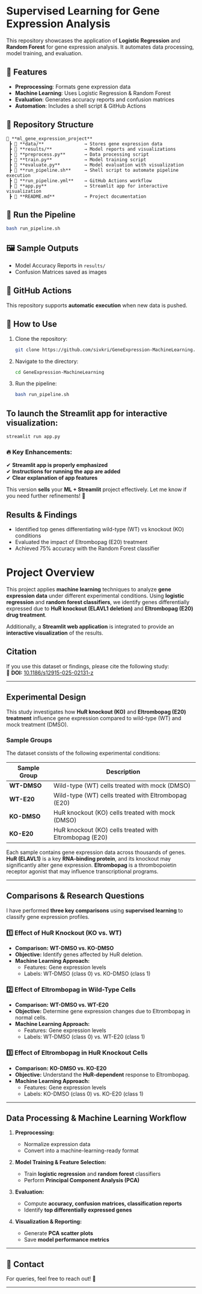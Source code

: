 # Supervised Learning for Gene Expression Analysis

This repository showcases the application of **Logistic Regression** and **Random Forest** for gene expression analysis. It automates data processing, model training, and evaluation.

## 🚀 Features
- **Preprocessing**: Formats gene expression data
- **Machine Learning**: Uses Logistic Regression & Random Forest
- **Evaluation**: Generates accuracy reports and confusion matrices
- **Automation**: Includes a shell script & GitHub Actions

## 📂 Repository Structure
```
📂 **ml_gene_expression_project**  
 ┣ 📂 **data/**               → Stores gene expression data  
 ┣ 📂 **results/**            → Model reports and visualizations  
 ┣ 📜 **preprocess.py**       → Data processing script  
 ┣ 📜 **train.py**            → Model training script  
 ┣ 📜 **evaluate.py**         → Model evaluation with visualization  
 ┣ 📜 **run_pipeline.sh**     → Shell script to automate pipeline execution  
 ┣ 📜 **run_pipeline.yml**    → GitHub Actions workflow  
 ┣ 📜 **app.py**              → Streamlit app for interactive visualization  
 ┣ 📜 **README.md**           → Project documentation  
```

## 🏃 Run the Pipeline
```bash
bash run_pipeline.sh
```

## 🖼️ Sample Outputs
- Model Accuracy Reports in `results/`
- Confusion Matrices saved as images

## 🤖 GitHub Actions
This repository supports **automatic execution** when new data is pushed.

## 📌 How to Use
1. Clone the repository:  
   ```bash
   git clone https://github.com/sivkri/GeneExpression-MachineLearning.git
   ```
2. Navigate to the directory:  
   ```bash
   cd GeneExpression-MachineLearning
   ```
3. Run the pipeline:  
   ```bash
   bash run_pipeline.sh
   ```

## To launch the Streamlit app for interactive visualization:

   ```bash
   streamlit run app.py
   ```

### 🔥 Key Enhancements:  
✔ **Streamlit app is properly emphasized**  
✔ **Instructions for running the app are added**  
✔ **Clear explanation of app features**  

This version **sells** your **ML + Streamlit** project effectively. Let me know if you need further refinements! 🚀



## Results & Findings
- Identified top genes differentiating wild-type (WT) vs knockout (KO) conditions
- Evaluated the impact of Eltrombopag (E20) treatment
- Achieved 75% accuracy with the Random Forest classifier



# Project Overview  
This project applies **machine learning** techniques to analyze **gene expression data** under different experimental conditions. Using **logistic regression** and **random forest classifiers**, we identify genes differentially expressed due to **HuR knockout (ELAVL1 deletion)** and **Eltrombopag (E20) drug treatment**.

Additionally, a **Streamlit web application** is integrated to provide an **interactive visualization** of the results.  

## Citation  
If you use this dataset or findings, please cite the following study:  
📖 **DOI:** [10.1186/s12915-025-02131-z](https://doi.org/10.1186/s12915-025-02131-z)

---

## **Experimental Design**  

This study investigates how **HuR knockout (KO)** and **Eltrombopag (E20) treatment** influence gene expression compared to wild-type (WT) and mock treatment (DMSO).

### **Sample Groups**  
The dataset consists of the following experimental conditions:

| Sample Group | Description |
|-------------|-------------|
| **WT-DMSO** | Wild-type (WT) cells treated with mock (DMSO) |
| **WT-E20**  | Wild-type (WT) cells treated with Eltrombopag (E20) |
| **KO-DMSO** | HuR knockout (KO) cells treated with mock (DMSO) |
| **KO-E20**  | HuR knockout (KO) cells treated with Eltrombopag (E20) |

Each sample contains gene expression data across thousands of genes. **HuR (ELAVL1)** is a key **RNA-binding protein**, and its knockout may significantly alter gene expression. **Eltrombopag** is a thrombopoietin receptor agonist that may influence transcriptional programs.

---

## **Comparisons & Research Questions**  

I have performed **three key comparisons** using **supervised learning** to classify gene expression profiles.

### **1️⃣ Effect of HuR Knockout (KO vs. WT)**
- **Comparison:** **WT-DMSO vs. KO-DMSO**  
- **Objective:** Identify genes affected by HuR deletion.  
- **Machine Learning Approach:**  
  - Features: Gene expression levels  
  - Labels: WT-DMSO (class 0) vs. KO-DMSO (class 1)  

### **2️⃣ Effect of Eltrombopag in Wild-Type Cells**
- **Comparison:** **WT-DMSO vs. WT-E20**  
- **Objective:** Determine gene expression changes due to Eltrombopag in normal cells.  
- **Machine Learning Approach:**  
  - Features: Gene expression levels  
  - Labels: WT-DMSO (class 0) vs. WT-E20 (class 1)  

### **3️⃣ Effect of Eltrombopag in HuR Knockout Cells**
- **Comparison:** **KO-DMSO vs. KO-E20**  
- **Objective:** Understand the **HuR-dependent** response to Eltrombopag.  
- **Machine Learning Approach:**  
  - Features: Gene expression levels  
  - Labels: KO-DMSO (class 0) vs. KO-E20 (class 1)  

---

## **Data Processing & Machine Learning Workflow**  

1. **Preprocessing:**  
   - Normalize expression data  
   - Convert into a machine-learning-ready format  

2. **Model Training & Feature Selection:**  
   - Train **logistic regression** and **random forest** classifiers  
   - Perform **Principal Component Analysis (PCA)**  

3. **Evaluation:**  
   - Compute **accuracy, confusion matrices, classification reports**  
   - Identify **top differentially expressed genes**  

4. **Visualization & Reporting:**  
   - Generate **PCA scatter plots**  
   - Save **model performance metrics**  

---

## 📧 Contact
For queries, feel free to reach out! 🚀

---


